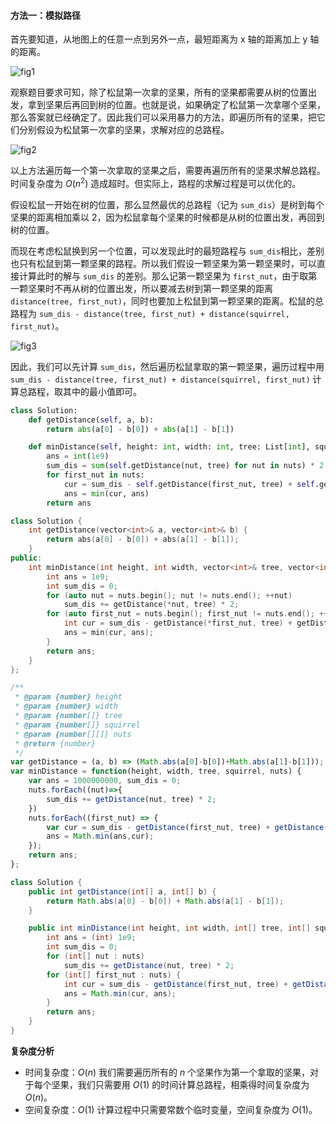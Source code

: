 #### 方法一：模拟路径
首先要知道，从地图上的任意一点到另外一点，最短距离为 x 轴的距离加上 y 轴的距离。

![fig1](https://assets.leetcode-cn.com/solution-static/573_fig1.jpg)


观察题目要求可知，除了松鼠第一次拿的坚果，所有的坚果都需要从树的位置出发，拿到坚果后再回到树的位置。也就是说，如果确定了松鼠第一次拿哪个坚果，那么答案就已经确定了。因此我们可以采用暴力的方法，即遍历所有的坚果，把它们分别假设为松鼠第一次拿的坚果，求解对应的总路程。

![fig2](https://assets.leetcode-cn.com/solution-static/573_fig2.gif)

以上方法遍历每一个第一次拿取的坚果之后，需要再遍历所有的坚果求解总路程。时间复杂度为 $O(n^2)$ 造成超时。但实际上，路程的求解过程是可以优化的。

假设松鼠一开始在树的位置，那么显然最优的总路程（记为 `sum_dis`）是树到每个坚果的距离相加乘以 2，因为松鼠拿每个坚果的时候都是从树的位置出发，再回到树的位置。

而现在考虑松鼠换到另一个位置，可以发现此时的最短路程与 `sum_dis`相比，差别也只有松鼠到第一颗坚果的路程。所以我们假设一颗坚果为第一颗坚果时，可以直接计算此时的解与 `sum_dis` 的差别。那么记第一颗坚果为 `first_nut`，由于取第一颗坚果时不再从树的位置出发，所以要减去树到第一颗坚果的距离 `distance(tree, first_nut)`，同时也要加上松鼠到第一颗坚果的距离。松鼠的总路程为 `sum_dis - distance(tree, first_nut) + distance(squirrel, first_nut)`。

![fig3](https://assets.leetcode-cn.com/solution-static/573_fig3.gif)


因此，我们可以先计算 `sum_dis`，然后遍历松鼠拿取的第一颗坚果，遍历过程中用 `sum_dis - distance(tree, first_nut) + distance(squirrel, first_nut)` 计算总路程，取其中的最小值即可。

```Python []
class Solution:
    def getDistance(self, a, b):
        return abs(a[0] - b[0]) + abs(a[1] - b[1])

    def minDistance(self, height: int, width: int, tree: List[int], squirrel: List[int], nuts: List[List[int]]) -> int:
        ans = int(1e9)
        sum_dis = sum(self.getDistance(nut, tree) for nut in nuts) * 2
        for first_nut in nuts:
            cur = sum_dis - self.getDistance(first_nut, tree) + self.getDistance(first_nut, squirrel)
            ans = min(cur, ans)
        return ans
```
```C++ []
class Solution {
    int getDistance(vector<int>& a, vector<int>& b) {
        return abs(a[0] - b[0]) + abs(a[1] - b[1]);
    }
public:
    int minDistance(int height, int width, vector<int>& tree, vector<int>& squirrel, vector<vector<int>>& nuts) {
        int ans = 1e9;
        int sum_dis = 0;
        for (auto nut = nuts.begin(); nut != nuts.end(); ++nut)
            sum_dis += getDistance(*nut, tree) * 2;
        for (auto first_nut = nuts.begin(); first_nut != nuts.end(); ++first_nut) {
            int cur = sum_dis - getDistance(*first_nut, tree) + getDistance(*first_nut, squirrel);
            ans = min(cur, ans);
        }
        return ans;
    }
};
```

```javascript []
/**
 * @param {number} height
 * @param {number} width
 * @param {number[]} tree
 * @param {number[]} squirrel
 * @param {number[][]} nuts
 * @return {number}
 */
var getDistance = (a, b) => (Math.abs(a[0]-b[0])+Math.abs(a[1]-b[1]));
var minDistance = function(height, width, tree, squirrel, nuts) {
    var ans = 1000000000, sum_dis = 0;
    nuts.forEach((nut)=>{
        sum_dis += getDistance(nut, tree) * 2;
    })
    nuts.forEach((first_nut) => {
        var cur = sum_dis - getDistance(first_nut, tree) + getDistance(first_nut, squirrel);
        ans = Math.min(ans,cur);
    });
    return ans;
};
```

```Java []
class Solution {
    public int getDistance(int[] a, int[] b) {
        return Math.abs(a[0] - b[0]) + Math.abs(a[1] - b[1]);
    }

    public int minDistance(int height, int width, int[] tree, int[] squirrel, int[][] nuts) {
        int ans = (int) 1e9;
        int sum_dis = 0;
        for (int[] nut : nuts)
            sum_dis += getDistance(nut, tree) * 2;
        for (int[] first_nut : nuts) {
            int cur = sum_dis - getDistance(first_nut, tree) + getDistance(first_nut, squirrel);
            ans = Math.min(cur, ans);
        }
        return ans;
    }
}
```
**复杂度分析**

  * 时间复杂度：$O(n)$
    我们需要遍历所有的 $n$ 个坚果作为第一个拿取的坚果，对于每个坚果，我们只需要用 $O(1)$ 的时间计算总路程，相乘得时间复杂度为 $O(n)$。
  * 空间复杂度：$O(1)$
    计算过程中只需要常数个临时变量，空间复杂度为 $O(1)$。